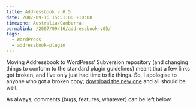 ```yaml
---
title: Addressbook v.0.5
date: 2007-09-16 15:51:00 +10:00
timezone: Australia/Canberra
permalink: /2007/09/16/addressbook-v05/
tags:
  - WordPress
  - addressbook-plugin
---
```

Moving Addressbook to WordPress’ Subversion repository (and changing things to conform to the standard plugin guidelines) meant that a few links got broken, and I’ve only just had time to fix things. So, I apologise to anyone who got a broken copy; [download the new one](http://wordpress.org/extend/plugins/addressbook/) and all should be well.

As always, comments (bugs, features, whatever) can be left below.